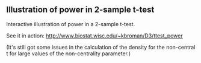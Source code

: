 ## Illustration of power in 2-sample t-test

Interactive illustration of power in a 2-sample t-test.

See it in action: <http://www.biostat.wisc.edu/~kbroman/D3/ttest_power>

(It's still got some issues in the calculation of the density for the
non-central t for large values of the non-centrality parameter.)
